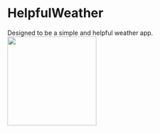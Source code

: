 # HelpfulWeather



Designed to be a simple and helpful weather app.
<br />
<img src="http://i.imgur.com/ViiANTw.png" width="200"/>


